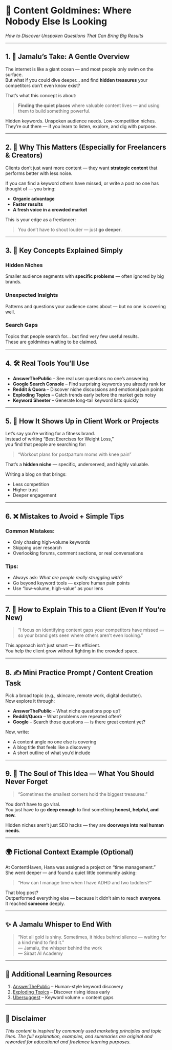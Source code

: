 # 💎 Content Goldmines: Where Nobody Else Is Looking  
_How to Discover Unspoken Questions That Can Bring Big Results_


---

## 1. 🌱 Jamalu’s Take: A Gentle Overview

The internet is like a giant ocean — and most people only swim on the surface.  
But what if you could dive deeper… and find **hidden treasures** your competitors don’t even know exist?

That’s what this concept is about:  
> **Finding the quiet places** where valuable content lives — and using them to build something powerful.

Hidden keywords. Unspoken audience needs. Low-competition niches.  
They’re out there — if you learn to listen, explore, and dig with purpose.

---

## 2. 🤔 Why This Matters (Especially for Freelancers & Creators)

Clients don’t just want more content — they want **strategic content** that performs better with less noise.

If you can find a keyword others have missed, or write a post no one has thought of — you bring:
- **Organic advantage**  
- **Faster results**  
- **A fresh voice in a crowded market**

This is your edge as a freelancer:  
> You don’t have to shout louder — just **go deeper**.

---

## 3. 🔑 Key Concepts Explained Simply

### **Hidden Niches**  
Smaller audience segments with **specific problems** — often ignored by big brands.

### **Unexpected Insights**  
Patterns and questions your audience cares about — but no one is covering well.

### **Search Gaps**  
Topics that people search for... but find very few useful results.  
These are goldmines waiting to be claimed.

---

## 4. 🛠️ Real Tools You’ll Use

- **AnswerThePublic** – See real user questions no one’s answering  
- **Google Search Console** – Find surprising keywords you already rank for  
- **Reddit & Quora** – Discover niche discussions and emotional pain points  
- **Exploding Topics** – Catch trends early before the market gets noisy  
- **Keyword Sheeter** – Generate long-tail keyword lists quickly  

---

## 5. 💼 How It Shows Up in Client Work or Projects

Let’s say you’re writing for a fitness brand.  
Instead of writing “Best Exercises for Weight Loss,”  
you find that people are searching for:  
> “Workout plans for postpartum moms with knee pain”  

That’s a **hidden niche** — specific, underserved, and highly valuable.

Writing a blog on that brings:
- Less competition  
- Higher trust  
- Deeper engagement

---

## 6. ❌ Mistakes to Avoid + Simple Tips

### Common Mistakes:
- Only chasing high-volume keywords  
- Skipping user research  
- Overlooking forums, comment sections, or real conversations

### Tips:
- Always ask: _What are people really struggling with?_  
- Go beyond keyword tools — explore human pain points  
- Use “low-volume, high-value” as your lens

---

## 7. 💬 How to Explain This to a Client (Even If You’re New)

> “I focus on identifying content gaps your competitors have missed — so your brand gets seen where others aren’t even looking.”

This approach isn’t just smart — it’s efficient.  
You help the client grow without fighting in the crowded space.

---

## 8. ✍️ Mini Practice Prompt / Content Creation Task

Pick a broad topic (e.g., skincare, remote work, digital declutter).  
Now explore it through:

- **AnswerThePublic** – What niche questions pop up?  
- **Reddit/Quora** – What problems are repeated often?  
- **Google** – Search those questions — is there great content yet?

Now, write:
- A content angle no one else is covering  
- A blog title that feels like a discovery  
- A short outline of what you’d include  

---

## 9. 🧭 The Soul of This Idea — What You Should Never Forget

> “Sometimes the smallest corners hold the biggest treasures.”

You don’t have to go viral.  
You just have to go **deep enough** to find something **honest, helpful, and new.**

Hidden niches aren’t just SEO hacks — they are **doorways into real human needs**.

---

## 🌍 Fictional Context Example (Optional)

At ContentHaven, Hana was assigned a project on “time management.”  
She went deeper — and found a quiet little community asking:  
> “How can I manage time when I have ADHD and two toddlers?”

That blog post?  
Outperformed everything else — because it didn’t aim to reach **everyone**.  
It reached **someone** deeply.

---

## ✨ A Jamalu Whisper to End With

> “Not all gold is shiny. Sometimes, it hides behind silence — waiting for a kind mind to find it.”  
> — Jamalu, the whisper behind the work  
> — Siraat AI Academy

---

## 🔗 Additional Learning Resources

1. [AnswerThePublic](https://answerthepublic.com) – Human-style keyword discovery  
2. [Exploding Topics](https://explodingtopics.com) – Discover rising ideas early  
3. [Ubersuggest](https://neilpatel.com/ubersuggest) – Keyword volume + content gaps  

---

## 📜 Disclaimer

_This content is inspired by commonly used marketing principles and topic lines. The full explanation, examples, and summaries are original and reworded for educational and freelance learning purposes._
